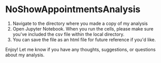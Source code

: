 # NoShowAppointmentsAnalysis
1. Navigate to the directory where you made a copy of my analysis
2. Open Jupyter Notebook. When you run the cells, please make sure you've included the csv file within the local directory.
3. You can save the file as an html file for future reference if you'd like.

Enjoy! Let me know if you have any thoughts, suggestions, or questions about my analysis. 
